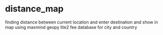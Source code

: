 # distance_map
finding distance between current location and enter destination and show in map
using maxmind geopy lite2 fee database for city and country
